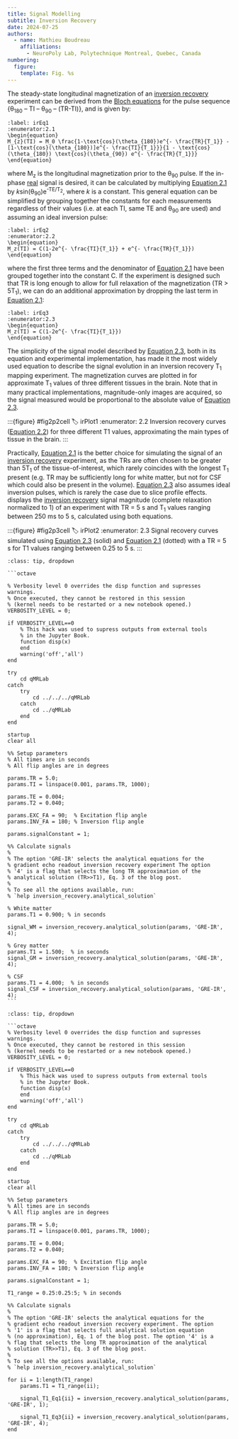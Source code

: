 ```yaml
---
title: Signal Modelling
subtitle: Inversion Recovery
date: 2024-07-25
authors:
  - name: Mathieu Boudreau
    affiliations:
      - NeuroPoly Lab, Polytechnique Montreal, Quebec, Canada
numbering:
  figure:
    template: Fig. %s
---
```


The steady-state longitudinal magnetization of an [inversion recovery](wiki:Inversion_recovery) experiment can be derived from the [Bloch equations](wiki:Bloch_equations) for the pulse sequence {θ<sub>180</sub> – TI – θ<sub>90</sub> – (TR-TI)}, and is given by:

```{math}
:label: irEq1
:enumerator:2.1
\begin{equation}
M_{z}(TI) = M_0 \frac{1-\text{cos}(\theta_{180})e^{- \frac{TR}{T_1}} -[1-\text{cos}(\theta_{180})]e^{- \frac{TI}{T_1}}}{1 - \text{cos}(\theta_{180}) \text{cos}(\theta_{90}) e^{- \frac{TR}{T_1}}}
\end{equation}
```

where M<sub>z</sub> is the longitudinal magnetization prior to the θ<sub>90</sub> pulse. If the in-phase [real](wiki:Complex_number) signal is desired, it can be calculated by multiplying [Equation 2.1](#irEq1) by <i>k</i>sin(θ<sub>90</sub>)e<sup>-TE/T<sub>2</sub></sup>, where <i>k</i> is a constant. This general equation can be simplified by grouping together the constants for each measurements regardless of their values (i.e. at each TI, same TE and θ<sub>90</sub> are used) and assuming an ideal inversion pulse:

```{math}
:label: irEq2
:enumerator:2.2
\begin{equation}
M_z(TI) = C(1-2e^{- \frac{TI}{T_1}} + e^{- \frac{TR}{T_1}})
\end{equation}
```

where the first three terms and the denominator of [Equation 2.1](#irEq1) have been grouped together into the constant C. If the experiment is designed such that TR is long enough to allow for full relaxation of the magnetization (TR > 5T<sub>1</sub>), we can do an additional approximation by dropping the last term in [Equation 2.1](#irEq2):

```{math}
:label: irEq3
:enumerator:2.3
\begin{equation}
M_z(TI) = C(1-2e^{- \frac{TI}{T_1}})
\end{equation}
```

The simplicity of the signal model described by [Equation 2.3](#irEq3), both in its equation and experimental implementation, has made it the most widely used equation to describe the signal evolution in an inversion recovery T<sub>1</sub> mapping experiment. The magnetization curves are plotted in [](#irPlot1) for approximate T<sub>1</sub> values of three different tissues in the brain. Note that in many practical implementations, magnitude-only images are acquired, so the signal measured would be proportional to the absolute value of [Equation 2.3](#irEq3).

:::{figure} #fig2p2cell
:label: irPlot1
:enumerator: 2.2
Inversion recovery curves ([Equation 2.2](#irEq2)) for three different T1 values, approximating the main types of tissue in the brain.
:::

Practically, [Equation 2.1](#irEq1) is the better choice for simulating the signal of an [inversion recovery](wiki:Inversion_recovery) experiment, as the TRs are often chosen to be greater than 5T<sub>1</sub> of the tissue-of-interest, which rarely coincides with the longest T<sub>1</sub> present (e.g. TR may be sufficiently long for white matter, but not for CSF which could also be present in the volume). [Equation 2.3](#irEq3) also assumes ideal inversion pulses, which is rarely the case due to slice profile effects. [](#irPlot2) displays the [inversion recovery](wiki:Inversion_recovery) signal magnitude (complete relaxation normalized to 1) of an experiment with TR = 5 s and T<sub>1</sub> values ranging between 250 ms to 5 s, calculated using both equations.

:::{figure} #fig2p3cell
:label: irPlot2
:enumerator: 2.3
Signal recovery curves simulated using [Equation 2.3](#irEq3) (solid) and [Equation 2.1](#irEq1) (dotted) with a TR = 5 s for T1 values ranging between 0.25 to 5 s.
:::


````{admonition} Click here to view the qMRLab (MATLAB/Octave) code that generated [](#irPlot1).
:class: tip, dropdown

```octave

% Verbosity level 0 overrides the disp function and supresses warnings.
% Once executed, they cannot be restored in this session
% (kernel needs to be restarted or a new notebook opened.)
VERBOSITY_LEVEL = 0;

if VERBOSITY_LEVEL==0
    % This hack was used to supress outputs from external tools
    % in the Jupyter Book.
    function disp(x)
    end
    warning('off','all')
end

try
    cd qMRLab
catch
    try
        cd ../../../qMRLab
    catch
        cd ../qMRLab
    end
end

startup
clear all

%% Setup parameters
% All times are in seconds
% All flip angles are in degrees

params.TR = 5.0;
params.TI = linspace(0.001, params.TR, 1000);
            
params.TE = 0.004;
params.T2 = 0.040;
            
params.EXC_FA = 90;  % Excitation flip angle
params.INV_FA = 180; % Inversion flip angle

params.signalConstant = 1;

%% Calculate signals
%
% The option 'GRE-IR' selects the analytical equations for the
% gradient echo readout inversion recovery experiment The option
% '4' is a flag that selects the long TR approximation of the 
% analytical solution (TR>>T1), Eq. 3 of the blog post.
%
% To see all the options available, run:
% `help inversion_recovery.analytical_solution`

% White matter
params.T1 = 0.900; % in seconds

signal_WM = inversion_recovery.analytical_solution(params, 'GRE-IR', 4);

% Grey matter
params.T1 = 1.500;  % in seconds
signal_GM = inversion_recovery.analytical_solution(params, 'GRE-IR', 4);

% CSF
params.T1 = 4.000;  % in seconds
signal_CSF = inversion_recovery.analytical_solution(params, 'GRE-IR', 4);
```

````


```{admonition} Click here to view the qMRLab (MATLAB/Octave) code that generated [](#irPlot2).
:class: tip, dropdown

```octave
% Verbosity level 0 overrides the disp function and supresses warnings.
% Once executed, they cannot be restored in this session
% (kernel needs to be restarted or a new notebook opened.)
VERBOSITY_LEVEL = 0;

if VERBOSITY_LEVEL==0
    % This hack was used to supress outputs from external tools
    % in the Jupyter Book.
    function disp(x)
    end
    warning('off','all')
end

try
    cd qMRLab
catch
    try
        cd ../../../qMRLab
    catch
        cd ../qMRLab
    end
end

startup
clear all

%% Setup parameters
% All times are in seconds
% All flip angles are in degrees

params.TR = 5.0;
params.TI = linspace(0.001, params.TR, 1000);
            
params.TE = 0.004;
params.T2 = 0.040;
            
params.EXC_FA = 90;  % Excitation flip angle
params.INV_FA = 180; % Inversion flip angle

params.signalConstant = 1;

T1_range = 0.25:0.25:5; % in seconds

%% Calculate signals
%
% The option 'GRE-IR' selects the analytical equations for the
% gradient echo readout inversion recovery experiment. The option
% '1' is a flag that selects full analytical solution equation 
% (no approximation), Eq. 1 of the blog post. The option '4' is a
% flag that selects the long TR approximation of the analytical 
% solution (TR>>T1), Eq. 3 of the blog post.
%
% To see all the options available, run:
% `help inversion_recovery.analytical_solution`

for ii = 1:length(T1_range)
    params.T1 = T1_range(ii);
    
    signal_T1_Eq1{ii} = inversion_recovery.analytical_solution(params, 'GRE-IR', 1);

    signal_T1_Eq3{ii} = inversion_recovery.analytical_solution(params, 'GRE-IR', 4);
end
```

```